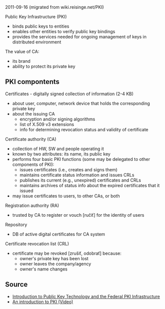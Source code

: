 2011-09-16 (migrated from wiki.reisinge.net/PKI)

Public Key Infrastructure (PKI)

* binds public keys to entities
* enables other entities to verify public key bindings
* provides the services needed for ongoing management of keys in distributed environment

The value of CA:

* its brand
* ability to protect its private key

## PKI compontents

Certificates - digitally signed collection of information (2-4 KB)

* about user, computer, network device that holds the corresponding private key
* about the issuing CA
  * encryption and/or signing algorithms
  * list of X.509 v3 extensions
  * info for determining revocation status and validity of certificate

Certificate authority (CA)

* collection of HW, SW and people operating it
* known by two attributes: its name, its public key
* performs four basic PKI functions (some may be delegated to other components of PKI):
  * issues certificates (i.e., creates and signs them)
  * maintains certificate status information and issues CRLs
  * publishes its current (e.g., unexpired) certificates and CRLs
  * maintains archives of status info about the expired certificates that it issued
* may issue certificates to users, to other CAs, or both

Registration authority (RA)
 
* trusted by CA to register or vouch [ručiť] for the identity of users

Repository

* DB of active digital certificates for CA system

Certificate revocation list (CRL)

* certificate may be revoked [zrušiť, odobrať] because:
  * owner's private key has been lost
  * owner leaves the company/agency
  * owner's name changes

## Source

* [Introduction to Public Key Technology and the Federal PKI Infrastructure](http://csrc.nist.gov/publications/nistpubs/800-32/sp800-32.pdf)
* [An introduction to PKI (Video)](http://www.youtube.com/watch?v=EizeExsarH8)
